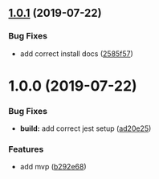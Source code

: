 ## [1.0.1](https://github.com/tillhub/highframe/compare/v1.0.0...v1.0.1) (2019-07-22)


### Bug Fixes

* add correct install docs ([2585f57](https://github.com/tillhub/highframe/commit/2585f57))

# 1.0.0 (2019-07-22)


### Bug Fixes

* **build:** add correct jest setup ([ad20e25](https://github.com/tillhub/highframe/commit/ad20e25))


### Features

* add mvp ([b292e68](https://github.com/tillhub/highframe/commit/b292e68))
